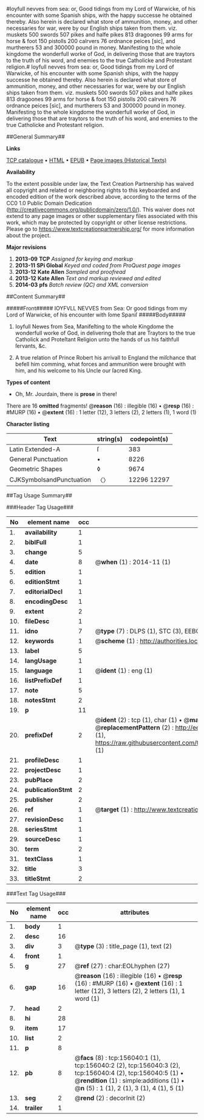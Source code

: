 #Ioyfull nevves from sea: or, Good tidings from my Lord of Warwicke, of his encounter with some Spanish ships, with the happy successe he obtained thereby. Also herein is declared what store of ammunition, money, and other necessaries for war, were by our English ships taken from them. viz. muskets 500 swords 507 pikes and halfe pikes 813 dragoones 99 arms for horse & foot 150 pistolls 200 calrvers 76 ordnance peices [sic], and murtherers 53 and 300000 pound in money. Manifesting to the whole kingdome the wonderfull worke of God, in delivering those that are traytors to the truth of his word, and enemies to the true Catholicke and Protestant religion.#
Ioyfull nevves from sea: or, Good tidings from my Lord of Warwicke, of his encounter with some Spanish ships, with the happy successe he obtained thereby. Also herein is declared what store of ammunition, money, and other necessaries for war, were by our English ships taken from them. viz. muskets 500 swords 507 pikes and halfe pikes 813 dragoones 99 arms for horse & foot 150 pistolls 200 calrvers 76 ordnance peices [sic], and murtherers 53 and 300000 pound in money. Manifesting to the whole kingdome the wonderfull worke of God, in delivering those that are traytors to the truth of his word, and enemies to the true Catholicke and Protestant religion.

##General Summary##

**Links**

[TCP catalogue](http://www.ota.ox.ac.uk/tcp/)  • 
[HTML](http://tei.it.ox.ac.uk/tcp/Texts-HTML/free/A87/A87408.html)  • 
[EPUB](http://tei.it.ox.ac.uk/tcp/Texts-EPUB/free/A87/A87408.epub) • 
[Page images (Historical Texts)](https://historicaltexts.jisc.ac.uk/eebo-99873558e)

**Availability**

To the extent possible under law, the Text Creation Partnership has waived all copyright and related or neighboring rights to this keyboarded and encoded edition of the work described above, according to the terms of the CC0 1.0 Public Domain Dedication (http://creativecommons.org/publicdomain/zero/1.0/). This waiver does not extend to any page images or other supplementary files associated with this work, which may be protected by copyright or other license restrictions. Please go to https://www.textcreationpartnership.org/ for more information about the project.

**Major revisions**

1. __2013-09__ __TCP__ *Assigned for keying and markup*
1. __2013-11__ __SPi Global__ *Keyed and coded from ProQuest page images*
1. __2013-12__ __Kate Allen__ *Sampled and proofread*
1. __2013-12__ __Kate Allen__ *Text and markup reviewed and edited*
1. __2014-03__ __pfs__ *Batch review (QC) and XML conversion*

##Content Summary##

#####Front#####
IOYFVLL NEVVES from Sea: Or good tidings from my Lord of Warwicke, of his encounter with ſome Spaniſ
#####Body#####

1. Ioyfull Newes from Sea, Manifeſting to the whole Kingdome the wonderfull worke of God, in delivering thoſe that are Traytors to the true Catholick and Proteſtant Religion unto the hands of us his faithfull ſervants, &c.

1. A true relation of Prince Robert his arrivall to England the miſchance that befell him comming, what forces and ammunition were brought with him, and his welcome to his Uncle our ſacred King.

**Types of content**

  * Oh, Mr. Jourdain, there is **prose** in there!

There are 16 **omitted** fragments! 
 @__reason__ (16) : illegible (16)  •  @__resp__ (16) : #MURP (16)  •  @__extent__ (16) : 1 letter (12), 3 letters (2), 2 letters (1), 1 word (1)

**Character listing**


|Text|string(s)|codepoint(s)|
|---|---|---|
|Latin Extended-A|ſ|383|
|General Punctuation|•|8226|
|Geometric Shapes|◊|9674|
|CJKSymbolsandPunctuation|〈〉|12296 12297|

##Tag Usage Summary##

###Header Tag Usage###

|No|element name|occ|attributes|
|---|---|---|---|
|1.|__availability__|1||
|2.|__biblFull__|1||
|3.|__change__|5||
|4.|__date__|8| @__when__ (1) : 2014-11 (1)|
|5.|__edition__|1||
|6.|__editionStmt__|1||
|7.|__editorialDecl__|1||
|8.|__encodingDesc__|1||
|9.|__extent__|2||
|10.|__fileDesc__|1||
|11.|__idno__|7| @__type__ (7) : DLPS (1), STC (3), EEBO-CITATION (1), PROQUEST (1), VID (1)|
|12.|__keywords__|1| @__scheme__ (1) : http://authorities.loc.gov/ (1)|
|13.|__label__|5||
|14.|__langUsage__|1||
|15.|__language__|1| @__ident__ (1) : eng (1)|
|16.|__listPrefixDef__|1||
|17.|__note__|5||
|18.|__notesStmt__|2||
|19.|__p__|11||
|20.|__prefixDef__|2| @__ident__ (2) : tcp (1), char (1)  •  @__matchPattern__ (2) : ([0-9\-]+):([0-9IVX]+) (1), (.+) (1)  •  @__replacementPattern__ (2) : http://eebo.chadwyck.com/downloadtiff?vid=$1&page=$2 (1), https://raw.githubusercontent.com/textcreationpartnership/Texts/master/tcpchars.xml#$1 (1)|
|21.|__profileDesc__|1||
|22.|__projectDesc__|1||
|23.|__pubPlace__|2||
|24.|__publicationStmt__|2||
|25.|__publisher__|2||
|26.|__ref__|1| @__target__ (1) : http://www.textcreationpartnership.org/docs/. (1)|
|27.|__revisionDesc__|1||
|28.|__seriesStmt__|1||
|29.|__sourceDesc__|1||
|30.|__term__|2||
|31.|__textClass__|1||
|32.|__title__|3||
|33.|__titleStmt__|2||


###Text Tag Usage###

|No|element name|occ|attributes|
|---|---|---|---|
|1.|__body__|1||
|2.|__desc__|16||
|3.|__div__|3| @__type__ (3) : title_page (1), text (2)|
|4.|__front__|1||
|5.|__g__|27| @__ref__ (27) : char:EOLhyphen (27)|
|6.|__gap__|16| @__reason__ (16) : illegible (16)  •  @__resp__ (16) : #MURP (16)  •  @__extent__ (16) : 1 letter (12), 3 letters (2), 2 letters (1), 1 word (1)|
|7.|__head__|2||
|8.|__hi__|28||
|9.|__item__|17||
|10.|__list__|2||
|11.|__p__|8||
|12.|__pb__|8| @__facs__ (8) : tcp:156040:1 (1), tcp:156040:2 (2), tcp:156040:3 (2), tcp:156040:4 (2), tcp:156040:5 (1)  •  @__rendition__ (1) : simple:additions (1)  •  @__n__ (5) : 1 (1), 2 (1), 3 (1), 4 (1), 5 (1)|
|13.|__seg__|2| @__rend__ (2) : decorInit (2)|
|14.|__trailer__|1||
